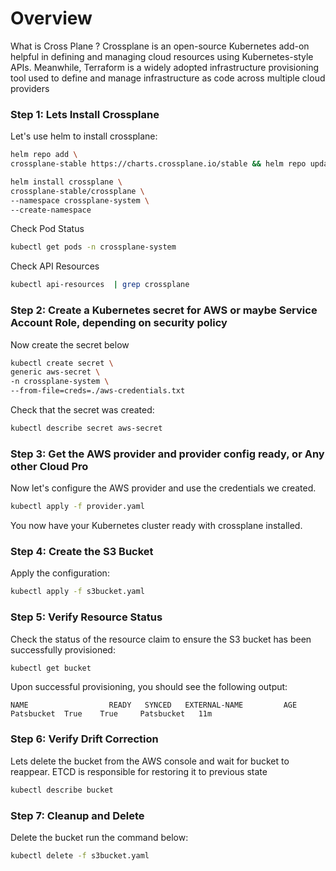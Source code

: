 # Overview
What is Cross Plane ? 
Crossplane is an open-source Kubernetes add-on helpful in defining and managing cloud resources using Kubernetes-style APIs. Meanwhile, Terraform is a widely adopted infrastructure provisioning tool used to define and manage infrastructure as code across multiple cloud providers

### Step 1:  Lets Install Crossplane

Let's use helm to install crossplane:

```bash
helm repo add \
crossplane-stable https://charts.crossplane.io/stable && helm repo update

helm install crossplane \
crossplane-stable/crossplane \
--namespace crossplane-system \
--create-namespace
```

Check Pod Status

```bash
kubectl get pods -n crossplane-system
```
Check API Resources

```bash
kubectl api-resources  | grep crossplane
```

### Step 2: Create a Kubernetes secret for AWS or maybe Service Account Role, depending on security policy


Now create the secret below

```bash
kubectl create secret \
generic aws-secret \
-n crossplane-system \
--from-file=creds=./aws-credentials.txt
```

Check that the secret was created:
```bash
kubectl describe secret aws-secret
```

### Step 3: Get the AWS provider and provider config ready, or Any other Cloud Pro

Now let's configure the AWS provider and use the credentials we created.

```bash
kubectl apply -f provider.yaml
```

You now have your Kubernetes cluster ready with crossplane installed.

### Step 4: Create the S3 Bucket


Apply the configuration:

```bash
kubectl apply -f s3bucket.yaml
```

### Step 5: Verify Resource Status
Check the status of the resource claim to ensure the S3 bucket has been successfully provisioned:

```bash
kubectl get bucket
```

Upon successful provisioning, you should see the following output:

```
NAME                  READY   SYNCED   EXTERNAL-NAME         AGE
Patsbucket  True    True     Patsbucket   11m
```

### Step 6: Verify Drift Correction

Lets delete the bucket from the AWS console and wait for bucket to reappear. ETCD is responsible for restoring it to previous state


```bash
kubectl describe bucket
```

### Step 7: Cleanup and Delete

Delete the bucket run the command below:

```bash
kubectl delete -f s3bucket.yaml
```
